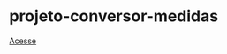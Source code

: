 # projeto-conversor-medidas
 
<a href="https://carlosiego.github.io/projeto-conversor-medidas/">Acesse</a>
